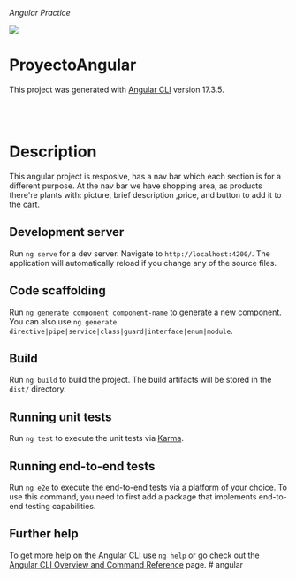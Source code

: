 <em> Angular Practice </em>
  <p align="left">
   <img src="https://img.shields.io/badge/STATUS-EN%20DESAROLLO-green">
   </p>

# ProyectoAngular

This project was generated with [Angular CLI](https://github.com/angular/angular-cli) version 17.3.5.

<br></br>

# Description

This angular project is resposive, has a nav bar which each section is for a different purpose. At the nav bar we have shopping area, as products there're plants with: picture, brief description ,price, and button to add it to the cart.

## Development server

Run `ng serve` for a dev server. Navigate to `http://localhost:4200/`. The application will automatically reload if you change any of the source files.

## Code scaffolding

Run `ng generate component component-name` to generate a new component. You can also use `ng generate directive|pipe|service|class|guard|interface|enum|module`.

## Build

Run `ng build` to build the project. The build artifacts will be stored in the `dist/` directory.

## Running unit tests

Run `ng test` to execute the unit tests via [Karma](https://karma-runner.github.io).

## Running end-to-end tests

Run `ng e2e` to execute the end-to-end tests via a platform of your choice. To use this command, you need to first add a package that implements end-to-end testing capabilities.

## Further help

To get more help on the Angular CLI use `ng help` or go check out the [Angular CLI Overview and Command Reference](https://angular.io/cli) page.
#   a n g u l a r 
 
 